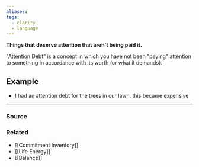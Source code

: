 ```yaml
---
aliases: 
tags:
  - clarity
  - language
---
```

**Things that deserve attention that aren't being paid it.**

"Attention Debt" is a concept in which you have not been "paying" attention to something in accordance with its worth (or what it demands). 

## Example

- I had an attention debt for the trees in our lawn, this became expensive

---

### Source


### Related
- [[Commitment Inventory]]
- [[Life Energy]]
- [[Balance]]